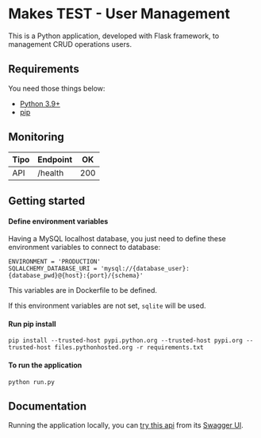 # Makes TEST - User Management

This is a Python application, developed with Flask framework, to management CRUD operations users.

## Requirements
You need those things below:
* [Python 3.9+](https://www.python.org/)
* [pip](https://pypi.org/)


## Monitoring
|Tipo|Endpoint| OK
|---|---|---
|API| /health | 200 


## Getting started

#### Define environment variables
Having a MySQL localhost database, you just need to define these environment variables to connect to database:
```
ENVIRONMENT = 'PRODUCTION'
SQLALCHEMY_DATABASE_URI = 'mysql://{database_user}:{database_pwd}@{host}:{port}/{schema}'
```
This variables are in Dockerfile to be defined.

If this environment variables are not set, ```sqlite``` will be used.
#### Run pip install
``` pip install --trusted-host pypi.python.org --trusted-host pypi.org --trusted-host files.pythonhosted.org -r requirements.txt ```

#### To run the application
``` python run.py ```

## Documentation
Running the application locally, you can [try this api](http://127.0.0.1:5000/apidocs/) from its [Swagger UI](https://swagger.io/tools/swagger-ui/).
